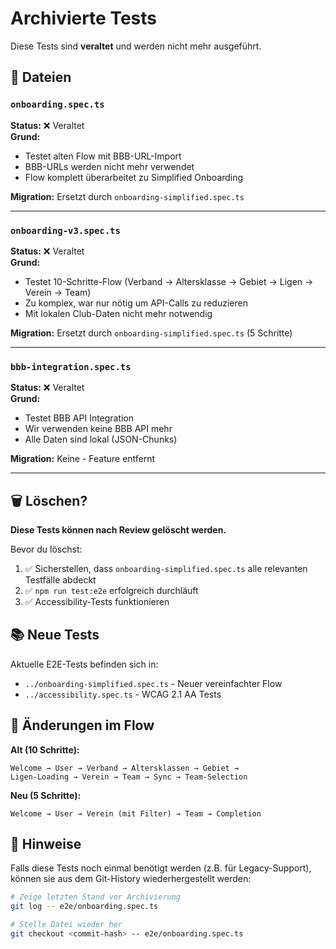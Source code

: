 # Archivierte Tests

Diese Tests sind **veraltet** und werden nicht mehr ausgeführt.

## 📁 Dateien

### `onboarding.spec.ts`
**Status:** ❌ Veraltet  
**Grund:** 
- Testet alten Flow mit BBB-URL-Import
- BBB-URLs werden nicht mehr verwendet
- Flow komplett überarbeitet zu Simplified Onboarding

**Migration:** Ersetzt durch `onboarding-simplified.spec.ts`

---

### `onboarding-v3.spec.ts`
**Status:** ❌ Veraltet  
**Grund:**
- Testet 10-Schritte-Flow (Verband → Altersklasse → Gebiet → Ligen → Verein → Team)
- Zu komplex, war nur nötig um API-Calls zu reduzieren
- Mit lokalen Club-Daten nicht mehr notwendig

**Migration:** Ersetzt durch `onboarding-simplified.spec.ts` (5 Schritte)

---

### `bbb-integration.spec.ts`
**Status:** ❌ Veraltet  
**Grund:**
- Testet BBB API Integration
- Wir verwenden keine BBB API mehr
- Alle Daten sind lokal (JSON-Chunks)

**Migration:** Keine - Feature entfernt

---

## 🗑️ Löschen?

**Diese Tests können nach Review gelöscht werden.**

Bevor du löschst:
1. ✅ Sicherstellen, dass `onboarding-simplified.spec.ts` alle relevanten Testfälle abdeckt
2. ✅ `npm run test:e2e` erfolgreich durchläuft
3. ✅ Accessibility-Tests funktionieren

## 📚 Neue Tests

Aktuelle E2E-Tests befinden sich in:
- `../onboarding-simplified.spec.ts` - Neuer vereinfachter Flow
- `../accessibility.spec.ts` - WCAG 2.1 AA Tests

## 🔄 Änderungen im Flow

**Alt (10 Schritte):**
```
Welcome → User → Verband → Altersklassen → Gebiet → 
Ligen-Loading → Verein → Team → Sync → Team-Selection
```

**Neu (5 Schritte):**
```
Welcome → User → Verein (mit Filter) → Team → Completion
```

## 📝 Hinweise

Falls diese Tests noch einmal benötigt werden (z.B. für Legacy-Support), können sie aus dem Git-History wiederhergestellt werden:

```bash
# Zeige letzten Stand vor Archivierung
git log -- e2e/onboarding.spec.ts

# Stelle Datei wieder her
git checkout <commit-hash> -- e2e/onboarding.spec.ts
```
